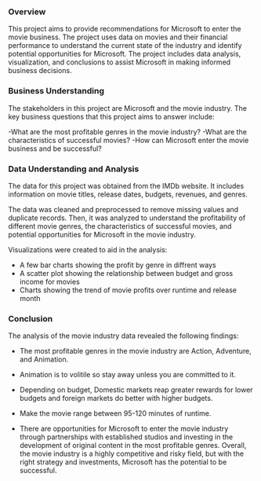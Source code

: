 ### Overview
This project aims to provide recommendations for Microsoft to enter the movie business. The project uses data on movies and their financial performance to understand the current state of the industry and identify potential opportunities for Microsoft. The project includes data analysis, visualization, and conclusions to assist Microsoft in making informed business decisions.

### Business Understanding
The stakeholders in this project are Microsoft and the movie industry. The key business questions that this project aims to answer include:

-What are the most profitable genres in the movie industry?
-What are the characteristics of successful movies?
-How can Microsoft enter the movie business and be successful?

### Data Understanding and Analysis
The data for this project was obtained from the IMDb website. It includes information on movie titles, release dates, budgets, revenues, and genres.

The data was cleaned and preprocessed to remove missing values and duplicate records. Then, it was analyzed to understand the profitability of different movie genres, the characteristics of successful movies, and potential opportunities for Microsoft in the movie industry.

Visualizations were created to aid in the analysis:

- A few bar charts showing the profit by genre in diffrent ways
- A scatter plot showing the relationship between budget and gross income for movies
- Charts showing the trend of movie profits over runtime and release month

### Conclusion
The analysis of the movie industry data revealed the following findings:

- The most profitable genres in the movie industry are Action, Adventure, and Animation.
- Animation is to volitile so stay away unless you are committed to it.
- Depending on budget, Domestic markets reap greater rewards for lower budgets and foreign markets do better with higher budgets.
- Make the movie range between 95-120 minutes of runtime.

- There are opportunities for Microsoft to enter the movie industry through partnerships with established studios and investing in the development of original content in the most profitable genres.
Overall, the movie industry is a highly competitive and risky field, but with the right strategy and investments, Microsoft has the potential to be successful.